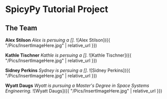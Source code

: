 # SpicyPy Tutorial Project

## The Team



**Alex Stilson** 
*Alex is persuing a [].*
![Alex Stilson]({{ "/Pics/InsertImageHere.jpg" | relative_url }})

**Kathle Tischner**
*Kathle is persuing a [].*
![Kathle Tischner]({{ "/Pics/InsertImageHere.jpg" | relative_url }})

**Sidney Perkins**
*Sydney is persuing a [].*
![Sidney Perkins]({{ "/Pics/InsertImageHere.jpg" | relative_url }})

**Wyatt Daugs**
*Wyatt is pursuing a Master's Degree in Space Systems Engineering.*
![Wyatt Daugs]({{ "/Pics/InsertImageHere.jpg" | relative_url }})

